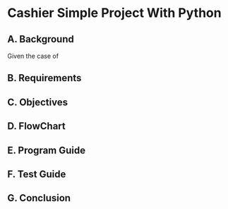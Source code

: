 # Cashier Simple Project With Python

## A. Background

Given the case of 

## B. Requirements



## C. Objectives

## D. FlowChart

## E. Program Guide

## F. Test Guide

## G. Conclusion
